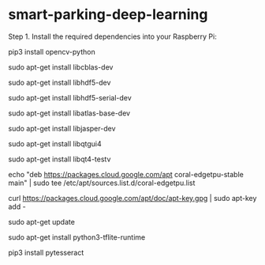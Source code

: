 # smart-parking-deep-learning

Step 1. Install the required dependencies into your Raspberry Pi:

pip3 install opencv-python 

sudo apt-get install libcblas-dev

sudo apt-get install libhdf5-dev

sudo apt-get install libhdf5-serial-dev

sudo apt-get install libatlas-base-dev

sudo apt-get install libjasper-dev 

sudo apt-get install libqtgui4 

sudo apt-get install libqt4-testv

echo "deb https://packages.cloud.google.com/apt coral-edgetpu-stable main" | sudo tee /etc/apt/sources.list.d/coral-edgetpu.list

curl https://packages.cloud.google.com/apt/doc/apt-key.gpg | sudo apt-key add -

sudo apt-get update

sudo apt-get install python3-tflite-runtime

pip3 install pytesseract
